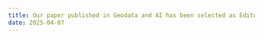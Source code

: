 ```yaml
---
title: Our paper published in Geodata and AI has been selected as Editor's Choice Award. <span class="badge badge-pill badge-info">Featured</span>
date: 2025-04-07
---
```


